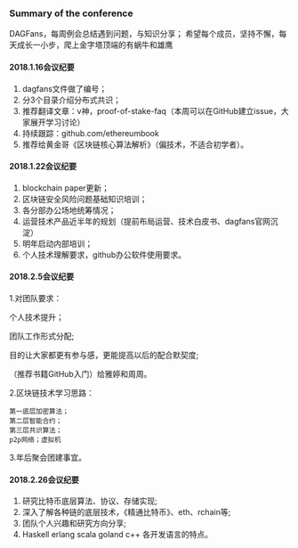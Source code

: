 ### Summary of the conference
DAGFans，每周例会总结遇到问题，与知识分享；
希望每个成员，坚持不懈，每天成长一小步，爬上金字塔顶端的有蜗牛和雄鹰

#### 2018.1.16会议纪要
1. dagfans文件做了编号；
2. 分3个目录介绍分布式共识；
3. 推荐翻译文章：v神，proof-of-stake-faq（本周可以在GitHub建立issue，大家展开学习讨论）
4. 持续跟踪：github.com/ethereumbook
5. 推荐给黄金哥《区块链核心算法解析》（偏技术，不适合初学者）。

#### 2018.1.22会议纪要
1. blockchain paper更新；
2. 区块链安全风险问题基础知识培训；
3. 各分部办公场地统筹情况；
4. 运营技术产品近半年的规划（提前布局运营、技术白皮书、dagfans官网沉淀）
5. 明年启动内部培训；
6. 个人技术理解要求，github办公软件使用要求。

#### 2018.2.5会议纪要
1.对团队要求：

  个人技术提升；
  
  团队工作形式分配;
  
  目的让大家都更有参与感，更能提高以后的配合默契度;
  
  （推荐书籍GitHub入门）给雅婷和周周。

2.区块链技术学习思路：

    第一底层加密算法；
    第二层智能合约；
    第三层共识算法；
    p2p网络；虚拟机

3.年后聚会团建事宜。

#### 2018.2.26会议纪要
1. 研究比特币底层算法、协议、存储实现;
2. 深入了解各种链的底层技术，《精通比特币》、eth、rchain等;
3. 团队个人兴趣和研究方向分享;
4. Haskell erlang scala goland c++ 各开发语言的特点。

